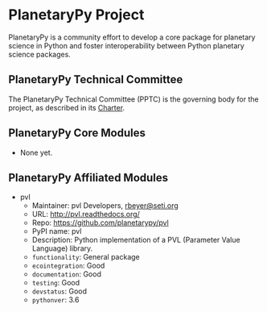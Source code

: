 # PlanetaryPy Project

PlanetaryPy is a community effort to develop a core package
for planetary science in Python and foster interoperability between
Python planetary science packages.


## PlanetaryPy Technical Committee

The PlanetaryPy Technical Committee (PPTC) is the governing body for
the project, as described in its [Charter](Charter.md).


## PlanetaryPy Core Modules

* None yet.

## PlanetaryPy Affiliated Modules

* pvl
  - Maintainer: pvl Developers, rbeyer@seti.org
  - URL: http://pvl.readthedocs.org/
  - Repo: https://github.com/planetarypy/pvl
  - PyPI name: pvl
  - Description: Python implementation of a PVL (Parameter Value Language) library.
  - `functionality`: General package
  - `ecointegration`: Good
  - `documentation`: Good
  - `testing`: Good
  - `devstatus`: Good
  - `pythonver`: 3.6
